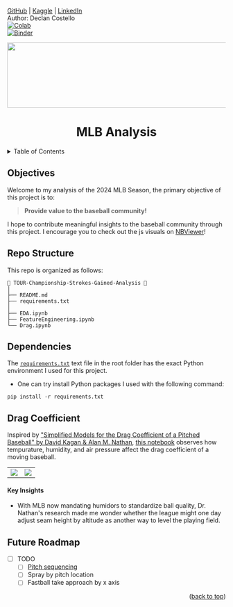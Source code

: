 <a name="readme-top"></a>
[GitHub](https://github.com/dec1costello) | [Kaggle](https://www.kaggle.com/dec1costello) | [LinkedIn](https://www.linkedin.com/in/declan-costello-7423aa137/)
<br />
Author: Declan Costello
<br />
[![Colab](https://colab.research.google.com/assets/colab-badge.svg)](https://colab.research.google.com/github/dec1costello/MLB)
<br />
[![Binder](https://mybinder.org/badge_logo.svg)](https://mybinder.org/v2/gh/dec1costello/MLB/HEAD)


<p align="center">
<img height="150" width="800" src="https://github.com/user-attachments/assets/21161460-244f-49cd-8c18-a1d7cc9fb5d3"/>  
</p>

<h1 align="center">MLB Analysis</h1>

<!-- TABLE OF CONTENTS -->
<details>
  <summary>Table of Contents</summary>
  <ol>
    <li><a href="#Objectives">Objectives</a></li>
    <li><a href="#Repo-Structure">Repo Structure</a></li>
       <li><a href="#Dependencies">Dependencies</a></li>
    <li><a href="#EDA">EDA</a></li>
    <li><a href="#Feature-Engineering">Feature Engineering</a></li>
    <li><a href="#Drag-Coefficient">Drag Coefficient</a></li>
      <li><a href="#Future-Roadmap">Future Roadmap</a></li>
  </ol>
</details>

## **Objectives**

Welcome to my analysis of the 2024 MLB Season, the primary objective of this project is to:
> **Provide value to the baseball community!**

I hope to contribute meaningful insights to the baseball community through this project. I encourage you to check out the js visuals on [NBViewer](https://nbviewer.org/github/dec1costello/MLB/tree/main/)!

## **Repo Structure**

This repo is organized as follows:

    📂 TOUR-Championship-Strokes-Gained-Analysis 📍
    │
    ├── README.md 
    ├── requirements.txt
    │
    ├── EDA.ipynb
    ├── FeatureEngineering.ipynb
    └── Drag.ipynb

## **Dependencies**

The [`requirements.txt`](https://github.com/dec1costello/MLB/blob/main/requirements.txt) text file in the root folder has the exact Python environment I used for this project.  
* One can try install Python packages I used with the following command:  

```console
pip install -r requirements.txt
```




## **Drag Coefficient**

Inspired by ["Simplified Models for the Drag Coefficient of a Pitched Baseball" by David Kagan & Alan M. Nathan](http://baseball.physics.illinois.edu/DragTPTMay2014.pdf), [this notebook](https://nbviewer.org/github/dec1costello/MLB/blob/main/Drag.ipynb) observes how tempurature, humidity, and air pressure affect the drag coefficient of a moving baseball.

<div align="center">

<table>
  <tbody>
    <tr>
      <td>
        <img src="https://github.com/user-attachments/assets/4c07d112-47c7-4fa5-9a1b-249b338a6c9c" />
      </td>
      <td>
        <img src="https://github.com/user-attachments/assets/82601909-3f65-4d88-af66-38b260835ed1" />
      </td>
    </tr>
  </tbody>
</table>

</div>

#### Key Insights

* With MLB now mandating humidors to standardize ball quality, Dr. Nathan's research made me wonder whether the league might one day adjust seam height by altitude as another way to level the playing field.


<!-- ROADMAP -->
## **Future Roadmap**

- [ ] TODO
    - [ ] [Pitch sequencing](https://mesa.readthedocs.io/latest/)
    - [ ] Spray by pitch location
    - [ ] Fastball take approach by x axis
     
<p align="right">(<a href="#readme-top">back to top</a>)</p>
